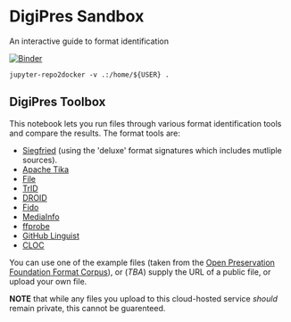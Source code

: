 DigiPres Sandbox
=================

An interactive guide to format identification

[![Binder](https://mybinder.org/badge_logo.svg)](https://mybinder.org/v2/gh/digipresnet/guide-to-format-id/master)

```
jupyter-repo2docker -v .:/home/${USER} .
```

DigiPres Toolbox
----------------

This notebook lets you run files through various format identification tools and compare the results. The format tools are:

 - [Siegfried](https://www.itforarchivists.com/siegfried) (using the 'deluxe' format signatures which includes mutliple sources).
 - [Apache Tika](https://tika.apache.org/)
 - [File](https://www.darwinsys.com/file/)
 - [TrID](http://mark0.net/soft-trid-e.html)
 - [DROID](http://digital-preservation.github.io/droid/)
 - [Fido](https://github.com/openpreserve/fido)
 - [MediaInfo](https://github.com/MediaArea/MediaInfo)
 - [ffprobe](https://ffmpeg.org/ffprobe.html)
 - [GitHub Linguist](https://github.com/github/linguist)
 - [CLOC](https://github.com/AlDanial/cloc)

You can use one of the example files (taken from the [Open Preservation Foundation Format Corpus](https://github.com/openpreserve/format-corpus)), or (_TBA_) supply the URL of a public file, or upload your own file.

**NOTE** that while any files you upload to this cloud-hosted service _should_ remain private, this cannot be guarenteed.